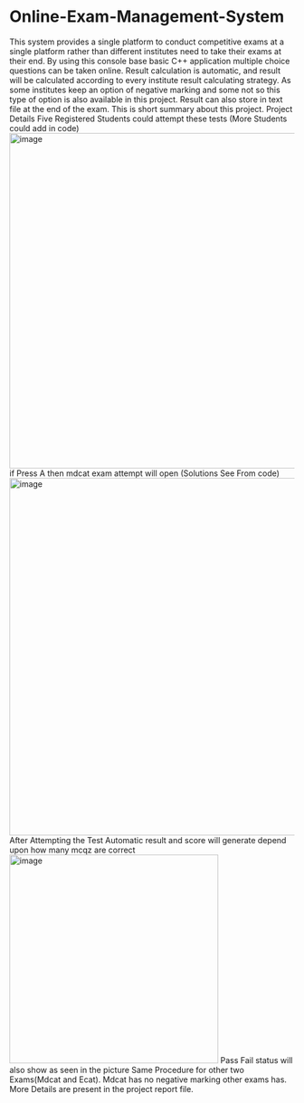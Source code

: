 # Online-Exam-Management-System
This system provides a single platform to conduct competitive exams at a single platform rather than different institutes need to take their exams at their end.
By using this console base basic C++ application multiple choice questions can be taken online.
Result calculation is automatic, and result will be calculated according to every institute result calculating strategy.
As some institutes keep an option of negative marking and some not so this type of option is also available in this project.
Result can also store in text file at the end of the exam.
This is short summary about this project.
Project Details
Five Registered Students could attempt these tests (More Students could add in code)
<img width="593" alt="image" src="https://github.com/user-attachments/assets/e68e9058-84a4-4e75-8137-a2118653434a">
if Press A then mdcat exam attempt will open (Solutions See From code)
<img width="632" alt="image" src="https://github.com/user-attachments/assets/06d4c47b-2257-4bcf-b89d-01965053fa06">
After Attempting the Test Automatic result and score will generate depend upon how many mcqz are correct
<img width="369" alt="image" src="https://github.com/user-attachments/assets/eb96be36-08d4-46ad-8b17-654fded7dd97">
Pass Fail status will also show as seen in the picture
Same Procedure for other two Exams(Mdcat and Ecat).
Mdcat has no negative marking other exams has.
More Details are present in the project report file.






